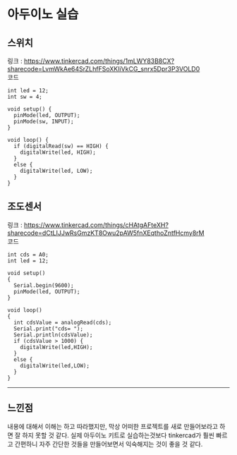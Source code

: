 # 아두이노 실습
## 스위치
링크 : https://www.tinkercad.com/things/1mLWY83B8CX?sharecode=LvmWkAe64SrZLhfFSoXKIiVkCG_snrx5Dpr3P3VOLD0   
코드
```
int led = 12;
int sw = 4;

void setup() {
  pinMode(led, OUTPUT);
  pinMode(sw, INPUT);
}

void loop() {
  if (digitalRead(sw) == HIGH) {
    digitalWrite(led, HIGH);
  }
  else {
    digitalWrite(led, LOW);
  }
}
```

## 조도센서
링크 : https://www.tinkercad.com/things/cHAtgAFteXH?sharecode=dCtLIJJwRsGmzKT8Owu2pAW5fnXEqthoZntfHcmy8rM   
코드
```
int cds = A0;
int led = 12;

void setup()
{
  Serial.begin(9600);
  pinMode(led, OUTPUT);
}

void loop()
{
  int cdsValue = analogRead(cds);
  Serial.print("cds= ");
  Serial.println(cdsValue);
  if (cdsValue > 1000) {
    digitalWrite(led,HIGH);
  }
  else {
    digitalWrite(led,LOW);
  }
}
```

---
## 느낀점
내용에 대해서 이해는 하고 따라했지만, 막상 어떠한 프로젝트를 새로 만들어보라고 하면 잘 하지 못할 것 같다. 실제 아두이노 키트로 실습하는것보다 tinkercad가
훨씬 빠르고 간편하니 자주 간단한 것들을 만들어보면서 익숙해지는 것이 좋을 것 같다.
